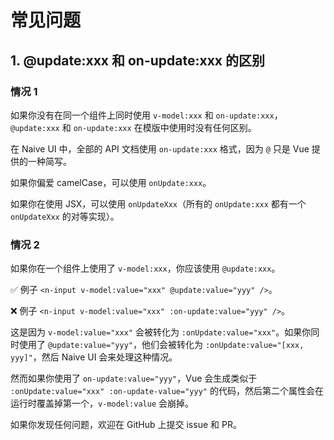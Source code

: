 # 常见问题

## 1. @update:xxx 和 on-update:xxx 的区别

### 情况 1

如果你没有在同一个组件上同时使用 `v-model:xxx` 和 `on-update:xxx`，`@update:xxx` 和 `on-update:xxx` 在模版中使用时没有任何区别。

在 Naive UI 中，全部的 API 文档使用 `on-update:xxx` 格式，因为 `@` 只是 Vue 提供的一种简写。

如果你偏爱 camelCase，可以使用 `onUpdate:xxx`。

如果你在使用 JSX，可以使用 `onUpdateXxx`（所有的 `onUpdate:xxx` 都有一个 `onUpdateXxx` 的对等实现）。

### 情况 2

如果你在一个组件上使用了 `v-model:xxx`，你应该使用 `@update:xxx`。

✅ 例子 `<n-input v-model:value="xxx" @update:value="yyy" />`。

❌ 例子 `<n-input v-model:value="xxx" :on-update:value="yyy" />`。

这是因为 `v-model:value="xxx"` 会被转化为 `:onUpdate:value="xxx"`。如果你同时使用了 `@update:value="yyy"`，他们会被转化为 `:onUpdate:value="[xxx, yyy]"`，然后 Naive UI 会来处理这种情况。

然而如果你使用了 `on-update:value="yyy"`，Vue 会生成类似于 `:onUpdate:value="xxx" :on-update-value="yyy"` 的代码，然后第二个属性会在运行时覆盖掉第一个，`v-model:value` 会崩掉。

如果你发现任何问题，欢迎在 GitHub 上提交 issue 和 PR。
